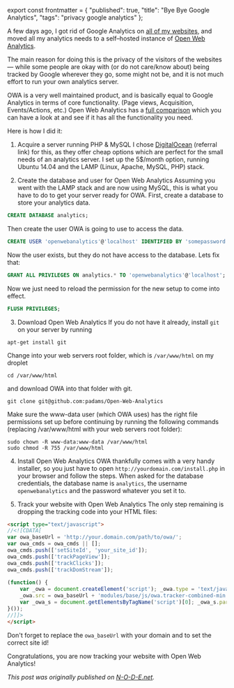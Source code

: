 export const frontmatter = {
  "published": true,
  "title": "Bye Bye Google Analytics",
  "tags": "privacy google analytics"
};



A few days ago, I got rid of Google Analytics on [all of my websites](https://github.com/mxstbr), and moved all my analytics needs to a self–hosted instance of [Open Web Analytics](https://github.com/padams/Open-Web-Analytics).

The main reason for doing this is the privacy of the visitors of the websites — while some people are okay with (or do not care/know about) being tracked by Google wherever they go, some might not be, and it is not much effort to run your own analytics server.

OWA is a very well maintained product, and is basically equal to Google Analytics in terms of core functionality. (Page views, Acquisition, Events/Actions, etc.) Open Web Analytics has a [full comparison](http://www.openwebanalytics.com/?page_id=158) which you can have a look at and see if it has all the functionality you need.

Here is how I did it:

1. Acquire a server running PHP & MySQL
I chose [DigitalOcean](https://www.digitalocean.com/?refcode=d371ed7f99af) (referral link) for this, as they offer cheap options which are perfect for the small needs of an analytics server. 
I set up the 5$/month option, running Ubuntu 14.04 and the LAMP (Linux, Apache, MySQL, PHP) stack. 

2. Create the database and user for Open Web Analytics
Assuming you went with the LAMP stack and are now using MySQL, this is what you have to do to get your server ready for OWA. First, create a database to store your analytics data.
```SQL
CREATE DATABASE analytics;
```
Then create the user OWA is going to use to access the data.
```SQL
CREATE USER 'openwebanalytics'@'localhost' IDENTIFIED BY 'somepassword';
```
Now the user exists, but they do not have  access to the database. Lets fix that:
```SQL
GRANT ALL PRIVILEGES ON analytics.* TO 'openwebanalytics'@'localhost';
```
Now we just need to reload the permission for the new setup to come into effect.
```SQL
FLUSH PRIVILEGES;
```

3. Download Open Web Analytics
If you do not have it already, install `git` on your server by running 
```
apt-get install git
```
Change into your web servers root folder, which is `/var/www/html` on my droplet
```
cd /var/www/html
```
and download OWA into that folder with git.
```
git clone git@github.com:padams/Open-Web-Analytics
```
Make sure the www-data user (which OWA uses) has the right file permissions set up before continuing by running the following commands (replacing /var/www/html with your web servers root folder):
```
sudo chown -R www-data:www-data /var/www/html
sudo chmod -R 755 /var/www/html
```

4. Install Open Web Analytics
OWA thankfully comes with a very handy installer, so you just have to open `http://yourdomain.com/install.php` in your browser and follow the steps.
When asked for the database credentials, the database name is `analytics`, the username `openwebanalytics` and the password whatever you set it to.

5. Track your website with Open Web Analytics
The only step remaining is dropping the tracking code into your HTML files:
```HTML
<script type="text/javascript">
//<![CDATA[
var owa_baseUrl = 'http://your.domain.com/path/to/owa/';
var owa_cmds = owa_cmds || [];
owa_cmds.push(['setSiteId', 'your_site_id']);
owa_cmds.push(['trackPageView']);
owa_cmds.push(['trackClicks']);
owa_cmds.push(['trackDomStream']);
 
(function() {
	var _owa = document.createElement('script'); _owa.type = 'text/javascript'; _owa.async = true;
	_owa.src = owa_baseUrl + 'modules/base/js/owa.tracker-combined-min.js';
	var _owa_s = document.getElementsByTagName('script')[0]; _owa_s.parentNode.insertBefore(_owa, _owa_s);
}());
//]]>
</script>
```
Don't forget to replace the `owa_baseUrl` with your domain and to set the correct site id!

Congratulations, you are now tracking your website with Open Web Analytics!

*This post was originally published on [N-O-D-E.net](http://n-o-d-e.net/post/125924418696/how-to-ditch-google-analytics-and-run-your-own).*